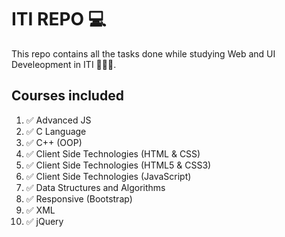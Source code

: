 # ITI REPO 💻

This repo contains all the tasks done while studying Web and UI Develeopment in ITI 👩🏻‍💻.

## Courses included

1. ✅ Advanced JS
2. ✅ C Language
3. ✅ C++ (OOP)
4. ✅ Client Side Technologies (HTML & CSS)
5. ✅ Client Side Technologies (HTML5 & CSS3)
6. ✅ Client Side Technologies (JavaScript)
7. ✅ Data Structures and Algorithms
8. ✅ Responsive (Bootstrap)
9. ✅ XML
10. ✅ jQuery
